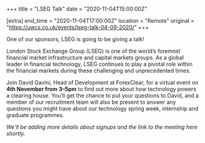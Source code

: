 +++
title = "LSEG Talk"
date = "2020-11-04T15:00:00Z"

[extra]
end_time = "2020-11-04T17:00:00Z"
location = "Remote"
original = "https://uwcs.co.uk/events/lseg-talk-04-09-2020/"
+++

One of our sponsors, LSEG is going to be giving a talk\!

London Stock Exchange Group (LSEG) is one of the world’s foremost financial market infrastructure and capital markets groups. As a global leader in financial technology, LSEG continues to play a pivotal role within the financial markets during these challenging and unprecedented times.

Join David Gavini, Head of Development at ForexClear, for a virtual event on **4th November from 3–5pm** to find out more about how technology powers a clearing house. You’ll get the chance to put your questions to David, and a member of our recruitment team will also be present to answer any questions you might have about our technology spring week, internship and graduate programmes.

*We'll be adding more details about signups and the link to the meeting here shortly.*


